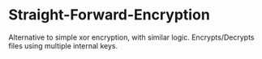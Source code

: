 # Straight-Forward-Encryption
Alternative to simple xor encryption, with similar logic. Encrypts/Decrypts files using multiple internal keys.
